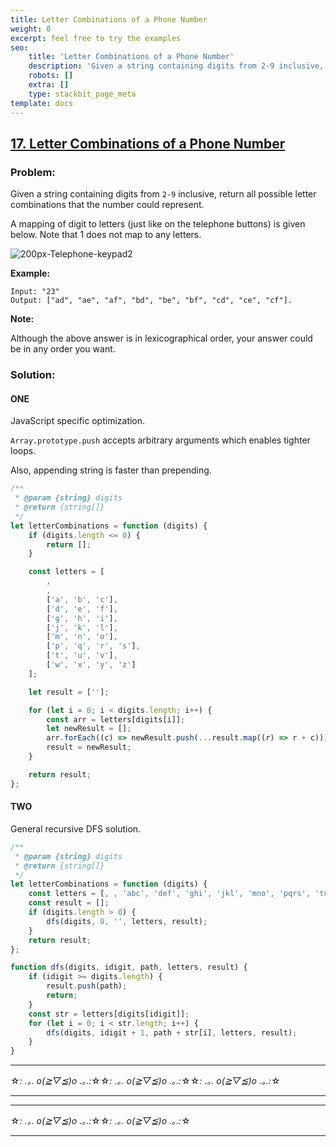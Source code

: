 ```yaml
---
title: Letter Combinations of a Phone Number
weight: 0
excerpt: feel free to try the examples
seo:
    title: 'Letter Combinations of a Phone Number'
    description: 'Given a string containing digits from 2-9 inclusive, return all possible letter combinations that the number could represent.'
    robots: []
    extra: []
    type: stackbit_page_meta
template: docs
---
```



## [17. Letter Combinations of a Phone Number](https://leetcode.com/problems/letter-combinations-of-a-phone-number/description/)

### Problem:

Given a string containing digits from `2-9` inclusive, return all possible letter combinations that the number could represent.

A mapping of digit to letters (just like on the telephone buttons) is given below. Note that 1 does not map to any letters.

![200px-Telephone-keypad2](https://upload.wikimedia.org/wikipedia/commons/thumb/7/73/Telephone-keypad2.svg/200px-Telephone-keypad2.svg.png)

**Example:**

```
Input: "23"
Output: ["ad", "ae", "af", "bd", "be", "bf", "cd", "ce", "cf"].
```

**Note:**

Although the above answer is in lexicographical order, your answer could be in any order you want.

### Solution:

#### ONE

JavaScript specific optimization.

`Array.prototype.push` accepts arbitrary arguments which enables tighter loops.

Also, appending string is faster than prepending.

```js
/**
 * @param {string} digits
 * @return {string[]}
 */
let letterCombinations = function (digits) {
    if (digits.length <= 0) {
        return [];
    }

    const letters = [
        ,
        ,
        ['a', 'b', 'c'],
        ['d', 'e', 'f'],
        ['g', 'h', 'i'],
        ['j', 'k', 'l'],
        ['m', 'n', 'o'],
        ['p', 'q', 'r', 's'],
        ['t', 'u', 'v'],
        ['w', 'x', 'y', 'z']
    ];

    let result = [''];

    for (let i = 0; i < digits.length; i++) {
        const arr = letters[digits[i]];
        let newResult = [];
        arr.forEach((c) => newResult.push(...result.map((r) => r + c)));
        result = newResult;
    }

    return result;
};
```

#### TWO

General recursive DFS solution.

```js
/**
 * @param {string} digits
 * @return {string[]}
 */
let letterCombinations = function (digits) {
    const letters = [, , 'abc', 'def', 'ghi', 'jkl', 'mno', 'pqrs', 'tuv', 'wxyz'];
    const result = [];
    if (digits.length > 0) {
        dfs(digits, 0, '', letters, result);
    }
    return result;
};

function dfs(digits, idigit, path, letters, result) {
    if (idigit >= digits.length) {
        result.push(path);
        return;
    }
    const str = letters[digits[idigit]];
    for (let i = 0; i < str.length; i++) {
        dfs(digits, idigit + 1, path + str[i], letters, result);
    }
}
```

---

☆*: .｡. o(≧▽≦)o .｡.:*☆☆*: .｡. o(≧▽≦)o .｡.:*☆☆*: .｡. o(≧▽≦)o .｡.:*☆

---

---

☆*: .｡. o(≧▽≦)o .｡.:*☆☆*: .｡. o(≧▽≦)o .｡.:*☆

---
